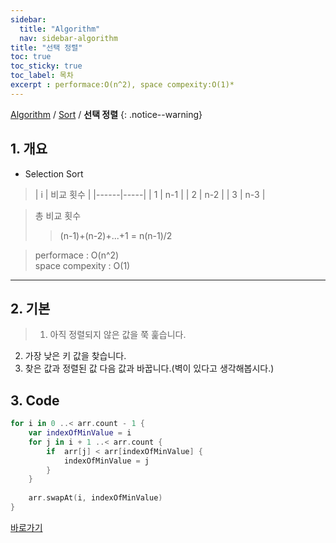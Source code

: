 ```yaml
---
sidebar:
  title: "Algorithm"
  nav: sidebar-algorithm
title: "선택 정렬"
toc: true
toc_sticky: true
toc_label: 목차
excerpt : performace:O(n^2), space compexity:O(1)*
---
```

[Algorithm](/algorithm/) / [Sort](/algorithm/sort/) / **선택 정렬**
{: .notice--warning}

## 1. 개요
- Selection Sort


> | i | 비교 횟수  |
|------|-----|
| 1    | n-1 |
| 2    | n-2 |
| 3    | n-3 |

> 총 비교 횟수 
>>(n-1)+(n-2)+...+1 = n(n-1)/2

 

>performace : O(n^2)<br />
space compexity : O(1)

---

## 2. 기본 

>1. 아직 정렬되지 않은 값을 쭉 훑습니다.
2. 가장 낮은 키 값을 찾습니다.
3. 찾은 값과 정렬된 값 다음 값과 바꿉니다.(벽이 있다고 생각해봅시다.)


## 3. Code 
```swift
for i in 0 ..< arr.count - 1 {
    var indexOfMinValue = i
    for j in i + 1 ..< arr.count {
        if  arr[j] < arr[indexOfMinValue] {
            indexOfMinValue = j
        }
    }
        
    arr.swapAt(i, indexOfMinValue)
}
```

[바로가기](https://github.com/swift-man/swift/blob/master/Sort/SelectionSort.playground/Contents.swift)
